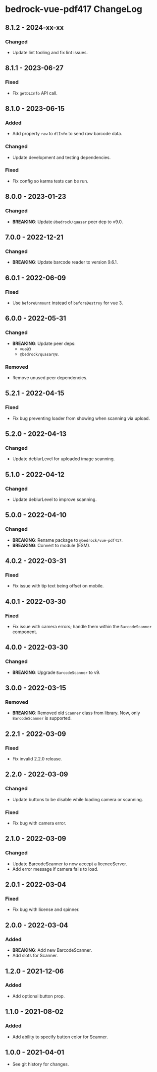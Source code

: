# bedrock-vue-pdf417 ChangeLog

## 8.1.2 - 2024-xx-xx

### Changed
- Update lint tooling and fix lint issues.

## 8.1.1 - 2023-06-27

### Fixed
- Fix `getDLInfo` API call.

## 8.1.0 - 2023-06-15

### Added
- Add property `raw` to `dlInfo` to send raw barcode data.

### Changed
- Update development and testing dependencies.

### Fixed
- Fix config so karma tests can be run.

## 8.0.0 - 2023-01-23

### Changed
- **BREAKING**: Update `@bedrock/quasar` peer dep to v9.0.

## 7.0.0 - 2022-12-21

### Changed
- **BREAKING**: Update barcode reader to version 9.6.1.

## 6.0.1 - 2022-06-09

### Fixed
- Use `beforeUnmount` instead of `beforeDestroy` for vue 3.

## 6.0.0 - 2022-05-31

### Changed
- **BREAKING**: Update peer deps:
  - `vue@3`
  - `@bedrock/quasar@8`.

### Removed
- Remove unused peer dependencies.

## 5.2.1 - 2022-04-15

### Fixed
- Fix bug preventing loader from showing when scanning via upload.

## 5.2.0 - 2022-04-13

### Changed
- Update deblurLevel for uploaded image scanning.

## 5.1.0 - 2022-04-12

### Changed
- Update deblurLevel to improve scanning.

## 5.0.0 - 2022-04-10

### Changed
- **BREAKING**: Rename package to `@bedrock/vue-pdf417`.
- **BREAKING**: Convert to module (ESM).

## 4.0.2 - 2022-03-31

### Fixed
- Fix issue with tip text being offset on mobile.

## 4.0.1 - 2022-03-30

### Fixed
- Fix issue with camera errors; handle them within the
  `BarcodeScanner` component.

## 4.0.0 - 2022-03-30

### Changed
- **BREAKING**: Upgrade `BarcodeScanner` to v9.

## 3.0.0 - 2022-03-15

### Removed
- **BREAKING**: Removed old `Scanner` class from library. Now, only
  `BarcodeScanner` is supported.

## 2.2.1 - 2022-03-09

### Fixed
- Fix invalid 2.2.0 release.

## 2.2.0 - 2022-03-09

### Changed
- Update buttons to be disable while loading camera or scanning.

### Fixed
- Fix bug with camera error.

## 2.1.0 - 2022-03-09

### Changed
- Update BarcodeScanner to now accept a licenceServer.
- Add error message if camera fails to load.

## 2.0.1 - 2022-03-04

### Fixed
- Fix bug with license and spinner.

## 2.0.0 - 2022-03-04

### Added
- **BREAKING**: Add new BarcodeScanner.
- Add slots for Scanner.

## 1.2.0 - 2021-12-06

### Added
- Add optional button prop.

## 1.1.0 - 2021-08-02

### Added
- Add ability to specify button color for Scanner.

## 1.0.0 - 2021-04-01

- See git history for changes.
